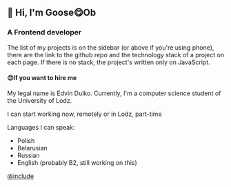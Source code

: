 ## 👋 Hi, I'm Goose😋Ob
### A Frontend developer

The list of my projects is on the sidebar (or above if you're using phone),
there are the link to the github repo and the technology stack of a project on each
page. If there is no stack, the project's written only on JavaScript.

#### 😍If you want to hire me

My legal name is Edvin Dulko. Currently, I'm a computer science student of the
University of Lodz.

I can start working now, remotely or in Lodz, part-time

Languages I can speak:
- Polish
- Belarusian
- Russian
- English (probably B2, still working on this)

[@include](../index.md)
